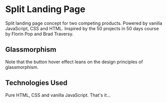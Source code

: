 # Split Landing Page

Split landing page concept for two competing products. Powered by vanilla JavaScript, CSS and HTML.
Inspired by the 50 projects in 50 days course by Florin Pop and Brad Traversy.

## Glassmorphism

Note that the button hover effect leans on the design principles of glassmorphism.

## Technologies Used

Pure HTML, CSS and vanilla JavaScript. That's it...

